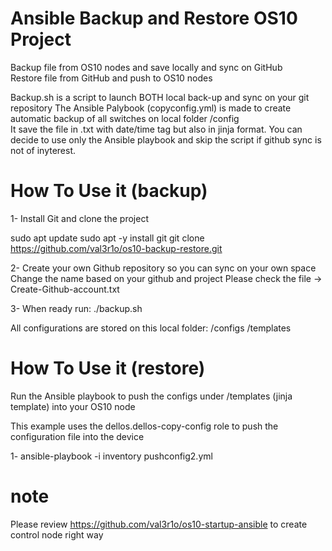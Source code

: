# Ansible Backup and Restore OS10 Project
Backup file from OS10 nodes and save locally and sync on GitHub</br>
Restore file from GitHub and push to OS10 nodes

Backup.sh is a script to launch BOTH local back-up and sync on your git repository
The Ansible Palybook (copyconfig.yml) is made to create automatic backup of all switches on local folder /config  
It save the file in .txt with date/time tag but also in jinja format.
You can decide to use only the Ansible playbook and skip the script if github sync is not of inyterest.

# How To Use it (backup)

1-
Install Git and clone the project

sudo apt update
sudo apt -y install git
git clone https://github.com/val3r1o/os10-backup-restore.git

2-
Create your own Github repository so you can sync on your own space
Change the name based on your github and project
Please check the file -> Create-Github-account.txt

3-
When ready run:
./backup.sh

All configurations are stored on this local folder:
/configs
/templates

# How To Use it (restore)

Run the Ansible playbook to push the configs under /templates (jinja template) into your OS10 node

This example uses the dellos.dellos-copy-config role to push the configuration file into the device

1-
ansible-playbook -i inventory pushconfig2.yml


# note

Please review https://github.com/val3r1o/os10-startup-ansible to create control node right way

